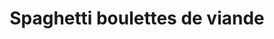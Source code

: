 ---
title: "Spaghetti boulettes de viande"
description: ""
price_s: ""
price_l: "14"
price_lg: ""
weight: "2"
---